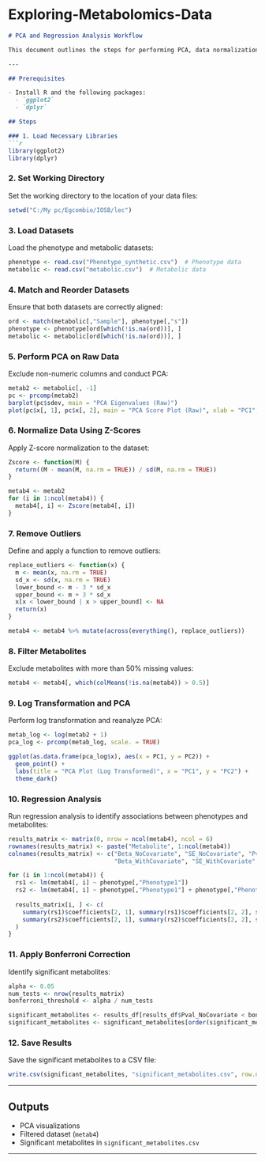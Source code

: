 # Exploring-Metabolomics-Data

```markdown
# PCA and Regression Analysis Workflow

This document outlines the steps for performing PCA, data normalization, outlier removal, and regression analysis on phenotype and metabolic datasets.

---

## Prerequisites

- Install R and the following packages:
  - `ggplot2`
  - `dplyr`

## Steps

### 1. Load Necessary Libraries
```r
library(ggplot2)
library(dplyr)
```

### 2. Set Working Directory
Set the working directory to the location of your data files:
```r
setwd("C:/My pc/Egcombio/IOSB/lec")
```

### 3. Load Datasets
Load the phenotype and metabolic datasets:
```r
phenotype <- read.csv("Phenotype_synthetic.csv")  # Phenotype data
metabolic <- read.csv("metabolic.csv")  # Metabolic data
```

### 4. Match and Reorder Datasets
Ensure that both datasets are correctly aligned:
```r
ord <- match(metabolic[,"Sample"], phenotype[,"s"])
phenotype <- phenotype[ord[which(!is.na(ord))], ]
metabolic <- metabolic[ord[which(!is.na(ord))], ]
```

### 5. Perform PCA on Raw Data
Exclude non-numeric columns and conduct PCA:
```r
metab2 <- metabolic[, -1]
pc <- prcomp(metab2)
barplot(pc$sdev, main = "PCA Eigenvalues (Raw)")
plot(pc$x[, 1], pc$x[, 2], main = "PCA Score Plot (Raw)", xlab = "PC1", ylab = "PC2")
```

### 6. Normalize Data Using Z-Scores
Apply Z-score normalization to the dataset:
```r
Zscore <- function(M) {
  return((M - mean(M, na.rm = TRUE)) / sd(M, na.rm = TRUE))
}

metab4 <- metab2
for (i in 1:ncol(metab4)) {
  metab4[, i] <- Zscore(metab4[, i])
}
```

### 7. Remove Outliers
Define and apply a function to remove outliers:
```r
replace_outliers <- function(x) {
  m <- mean(x, na.rm = TRUE)
  sd_x <- sd(x, na.rm = TRUE)
  lower_bound <- m - 3 * sd_x
  upper_bound <- m + 3 * sd_x
  x[x < lower_bound | x > upper_bound] <- NA
  return(x)
}

metab4 <- metab4 %>% mutate(across(everything(), replace_outliers))
```

### 8. Filter Metabolites
Exclude metabolites with more than 50% missing values:
```r
metab4 <- metab4[, which(colMeans(!is.na(metab4)) > 0.5)]
```

### 9. Log Transformation and PCA
Perform log transformation and reanalyze PCA:
```r
metab_log <- log(metab2 + 1)
pca_log <- prcomp(metab_log, scale. = TRUE)

ggplot(as.data.frame(pca_log$x), aes(x = PC1, y = PC2)) +
  geom_point() +
  labs(title = "PCA Plot (Log Transformed)", x = "PC1", y = "PC2") +
  theme_dark()
```

### 10. Regression Analysis
Run regression analysis to identify associations between phenotypes and metabolites:
```r
results_matrix <- matrix(0, nrow = ncol(metab4), ncol = 6)
rownames(results_matrix) <- paste("Metabolite", 1:ncol(metab4))
colnames(results_matrix) <- c("Beta_NoCovariate", "SE_NoCovariate", "Pval_NoCovariate",
                              "Beta_WithCovariate", "SE_WithCovariate", "Pval_WithCovariate")

for (i in 1:ncol(metab4)) {
  rs1 <- lm(metab4[, i] ~ phenotype[,"Phenotype1"])
  rs2 <- lm(metab4[, i] ~ phenotype[,"Phenotype1"] + phenotype[,"Phenotype1.1"])
  
  results_matrix[i, ] <- c(
    summary(rs1)$coefficients[2, 1], summary(rs1)$coefficients[2, 2], summary(rs1)$coefficients[2, 4],
    summary(rs2)$coefficients[2, 1], summary(rs2)$coefficients[2, 2], summary(rs2)$coefficients[2, 4]
  )
}
```

### 11. Apply Bonferroni Correction
Identify significant metabolites:
```r
alpha <- 0.05
num_tests <- nrow(results_matrix)
bonferroni_threshold <- alpha / num_tests

significant_metabolites <- results_df[results_df$Pval_NoCovariate < bonferroni_threshold, ]
significant_metabolites <- significant_metabolites[order(significant_metabolites$Pval_NoCovariate), ]
```

### 12. Save Results
Save the significant metabolites to a CSV file:
```r
write.csv(significant_metabolites, "significant_metabolites.csv", row.names = TRUE)
```

---

## Outputs
- PCA visualizations
- Filtered dataset (`metab4`)
- Significant metabolites in `significant_metabolites.csv`

---
```
